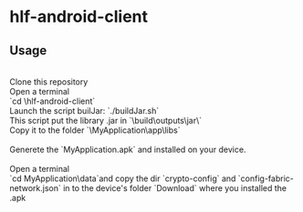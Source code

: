 # hlf-android-client


## Usage
 </br>
Clone this repository </br>
Open a terminal </br>
`cd \hlf-android-client` </br>
Launch the script builJar: `./buildJar.sh` </br>
This script put the library .jar in `\build\outputs\jar\` </br>
Copy it to the folder  `\MyApplication\app\libs` </br>
 </br>
Generete the `MyApplication.apk` and installed on your device.  </br>
 </br>
Open a terminal </br>
`cd MyApplication\data`and copy the dir `crypto-config` and `config-fabric-network.json` in to the device's folder `Download` where you installed the .apk  </br>

